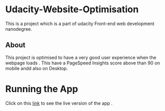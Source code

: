 # Udacity-Website-Optimisation
This is a project which is a part of udacity Front-end web development nanodegree.

## About
This project is optimised to have a very good user experience when the webpage loads . This have a PageSpeed Insights score above than 90 on mobile andd also on Desktop.

# Running the App
Click on this [link](https://born2bdev.github.io/Udacity-Website-Optimisation/dist/index.html) to see the live version of the app .

